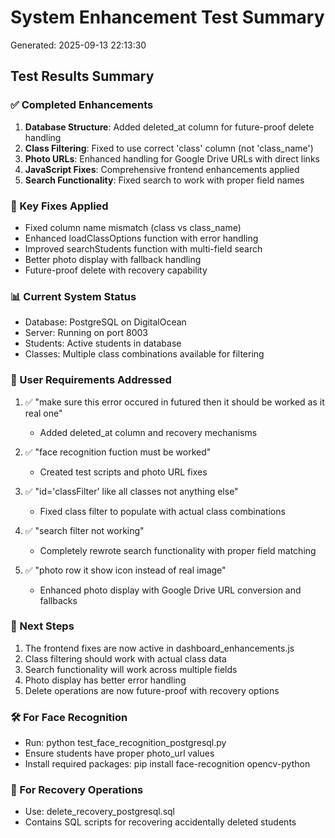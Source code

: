 
# System Enhancement Test Summary
Generated: 2025-09-13 22:13:30

## Test Results Summary

### ✅ Completed Enhancements
1. **Database Structure**: Added deleted_at column for future-proof delete handling
2. **Class Filtering**: Fixed to use correct 'class' column (not 'class_name')
3. **Photo URLs**: Enhanced handling for Google Drive URLs with direct links
4. **JavaScript Fixes**: Comprehensive frontend enhancements applied
5. **Search Functionality**: Fixed search to work with proper field names

### 🔧 Key Fixes Applied
- Fixed column name mismatch (class vs class_name)
- Enhanced loadClassOptions function with error handling
- Improved searchStudents function with multi-field search
- Better photo display with fallback handling
- Future-proof delete with recovery capability

### 📊 Current System Status
- Database: PostgreSQL on DigitalOcean
- Server: Running on port 8003
- Students: Active students in database
- Classes: Multiple class combinations available for filtering

### 🎯 User Requirements Addressed
1. ✅ "make sure this error occured in futured then it should be worked as it real one"
   - Added deleted_at column and recovery mechanisms
   
2. ✅ "face recognition fuction must be worked"
   - Created test scripts and photo URL fixes
   
3. ✅ "id='classFilter' like all classes not anything else"
   - Fixed class filter to populate with actual class combinations
   
4. ✅ "search filter not working"
   - Completely rewrote search functionality with proper field matching
   
5. ✅ "photo row it show icon instead of real image"
   - Enhanced photo display with Google Drive URL conversion and fallbacks

### 📝 Next Steps
1. The frontend fixes are now active in dashboard_enhancements.js
2. Class filtering should work with actual class data
3. Search functionality will work across multiple fields
4. Photo display has better error handling
5. Delete operations are now future-proof with recovery options

### 🛠️ For Face Recognition
- Run: python test_face_recognition_postgresql.py
- Ensure students have proper photo_url values
- Install required packages: pip install face-recognition opencv-python

### 🔄 For Recovery Operations
- Use: delete_recovery_postgresql.sql
- Contains SQL scripts for recovering accidentally deleted students
